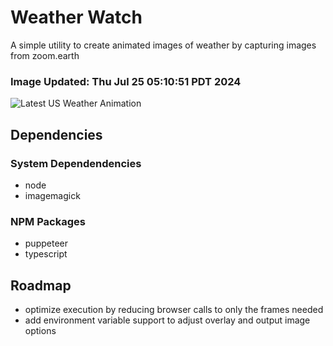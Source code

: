# Weather Watch

A simple utility to create animated images of weather by capturing images from zoom.earth

### Image Updated: Thu Jul 25 05:10:51 PDT 2024

![Latest US Weather Animation](animations/2024-07-25.webp)

## Dependencies
### System Dependendencies
* node
* imagemagick
### NPM Packages
* puppeteer
* typescript

## Roadmap
* optimize execution by reducing browser calls to only the frames needed
* add environment variable support to adjust overlay and output image options

